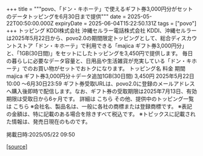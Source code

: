 +++
title = """povo、「ドン・キホーテ」で使えるギフト券3,000円分がセットのデータトッピングを6月30日まで提供"""
date = 2025-05-22T00:50:00.000Z
expiryDate = 2025-06-04T15:22:50.131Z
tags = ["povo"]
+++
トッピング KDDI株式会社 沖縄セルラー電話株式会社 KDDI、沖縄セルラーは2025年5月22日から、povo2.0の期間限定トッピングとして、総合ディスカウントストア「ドン・キホーテ」で利用できる「majica ギフト券3,000円分」と、「1GB(30日間)」をセットにしたトッピングを3,450円で提供します。 毎日の暮らしに必要なデータ容量と、日用品や生活雑貨が充実している「ドン・キホーテ」でのお買い物がセットでおトクになります。 トッピング名 料金 期間 majica ギフト券3,000円分＋データ追加1GB(30日間) 3,450円 2025年5月22日10:00 ～6月30日23:59 ギフト券受取URLは、povo2.0に登録のメールアドレスへ購入後即時で配信します。なお、ギフト券の受取期限は2025年7月13日、有効期限は受取日から6ヶ月です。 詳細は こちら その他、提供中のトッピング一覧は こちら ※会社名、製品名は、一般に各社の商標または登録商標です。 ※表記の金額は、特に記載のある場合を除きすべて税込です。 ※トピックスに記載された情報は、発売日現在のものです。

掲載日時:2025/05/22 09:50

[[source]](https://povo.jp/news/newsrelease/20250522_01/)
